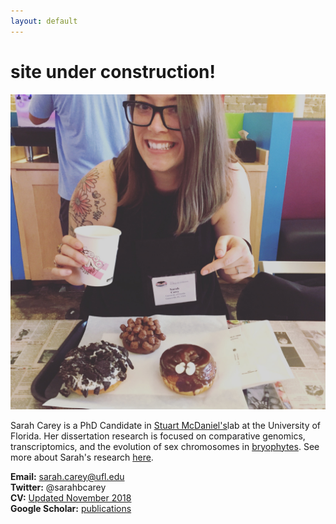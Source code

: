 ```yaml
---
layout: default
---
```


# site under construction!

![Sarah](/Images/sarahcarey.jpg)


Sarah Carey is a PhD Candidate in [Stuart McDaniel's](./https://mcdaniellab.biology.ufl.edu/)lab at the University of Florida. Her dissertation research is focused on comparative genomics, transcriptomics, and the evolution of sex chromosomes in [bryophytes](https://en.wikipedia.org/wiki/Bryophyte). See more about Sarah's research [here](./research.html).<br/>


**Email:** sarah.carey@ufl.edu<br/>
**Twitter:** @sarahbcarey<br/>
**CV:** [Updated November 2018](./CV.html)<br/>
**Google Scholar:** [publications](https://scholar.google.com/citations?user=yIXDh60AAAAJ&hl=en)<br/>



